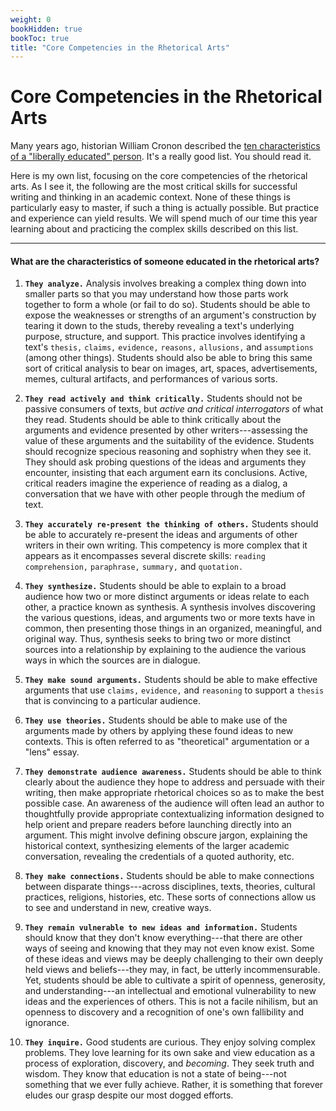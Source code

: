 ```yaml
---
weight: 0
bookHidden: true
bookToc: true
title: "Core Competencies in the Rhetorical Arts"
---
```


# Core Competencies in the Rhetorical Arts


Many years ago, historian William Cronon described the [ten characteristics of a "liberally educated" person](https://www.williamcronon.net/writing/only_connect.html). It's a really good list. You should read it. 

Here is my own list, focusing on the core competencies of the rhetorical arts. As I see it, the following are the most critical skills for successful writing and thinking in an academic context. None of these things is particularly easy to master, if such a thing is actually possible. But practice and experience can yield results. We will spend much of our time this year learning about and practicing the complex skills described on this list.

---

#### What are the characteristics of someone educated in the rhetorical arts?

1. **`They analyze.`** Analysis involves breaking a complex thing down into smaller parts so that you may understand how those parts work together to form a whole (or fail to do so). Students should be able to expose the weaknesses or strengths of an argument's construction by tearing it down to the studs, thereby revealing a text's underlying purpose, structure, and support. This practice involves identifying a text's `thesis,` `claims,` `evidence,` `reasons,` `allusions,` and `assumptions` (among other things). Students should also be able to bring this same sort of critical analysis to bear on images, art, spaces, advertisements, memes, cultural artifacts, and performances of various sorts.

2. **`They read actively and think critically.`** Students should not be passive consumers of texts, but *active and critical interrogators* of what they read. Students should be able to think critically about the arguments and evidence presented by other writers---assessing the value of these arguments and the suitability of the evidence. Students should recognize specious reasoning and sophistry when they see it. They should ask probing questions of the ideas and arguments they encounter, insisting that each argument earn its conclusions. Active, critical readers imagine the experience of reading as a dialog, a conversation that we have with other people through the medium of text.

3. **`They accurately re-present the thinking of others.`** Students should be able to accurately re-present the ideas and arguments of other writers in their own writing. This competency is more complex that it appears as it encompasses several discrete skills: `reading comprehension,` `paraphrase,` `summary,` and `quotation.` 

4. **`They synthesize.`** Students should be able to explain to a broad audience how two or more distinct arguments or ideas relate to each other, a practice known as synthesis. A synthesis involves discovering the various questions, ideas, and arguments two or more texts have in common, then presenting those things in an organized, meaningful, and original way. Thus, synthesis seeks to bring two or more distinct sources into a relationship by explaining to the audience the various ways in which the sources are in dialogue.

5. **`They make sound arguments.`** Students should be able to make effective arguments that use `claims,` `evidence,` and `reasoning` to support a `thesis` that is convincing to a particular audience.

6. **`They use theories.`** Students should be able to make use of the arguments made by others by applying these found ideas to new contexts. This is often referred to as "theoretical" argumentation or a "lens" essay.

7. **`They demonstrate audience awareness.`** Students should be able to think clearly about the audience they hope to address and persuade with their writing, then make appropriate rhetorical choices so as to make the best possible case. An awareness of the audience will often lead an author to thoughtfully provide appropriate contextualizing information designed to help orient and prepare readers before launching directly into an argument. This might involve defining obscure jargon, explaining the historical context, synthesizing elements of the larger academic conversation, revealing the credentials of a quoted authority, etc. 

8. **`They make connections.`** Students should be able to make connections between disparate things---across disciplines, texts, theories, cultural practices, religions, histories, etc. These sorts of connections allow us to see and understand in new, creative ways. 

9. **`They remain vulnerable to new ideas and information.`** Students should know that they don't know everything---that there are other ways of seeing and knowing that they may not even know exist. Some of these ideas and views may be deeply challenging to their own deeply held views and beliefs---they may, in fact, be utterly incommensurable. Yet, students should be able to cultivate a spirit of openness, generosity, and understanding---an intellectual and emotional vulnerability to new ideas and the experiences of others. This is not a facile nihilism, but an openness to discovery and a recognition of one's own fallibility and ignorance. 

10. **`They inquire.`** Good students are curious. They enjoy solving complex problems. They love learning for its own sake and view education as a process of exploration, discovery, and *becoming*. They seek truth and wisdom. They know that education is not a state of being---not something that we ever fully achieve. Rather, it is something that forever eludes our grasp despite our most dogged efforts.

